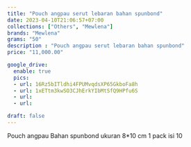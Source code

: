 ```yaml
---
title: "Pouch angpau serut lebaran bahan spunbond"
date: 2023-04-10T21:06:57+07:00
collections: ["Others", "Mewlena"]
brands: "Mewlena"
grams: "50"
description : "Pouch angpau serut lebaran bahan spunbond"
price: "11,000.00"

google_drive:
  enable: true
  pics:
  - url: 16Rz5bITldhi4FPUMvqdsXP65GkboFa8h
  - url: 1xETtm3kwSO3CJhErkYIbMtSfQ9HPfu6S
  - url: 
  - url: 

draft: false
---
```


Pouch angpau 
Bahan spunbond ukuran 8*10 cm
1 pack isi 10







